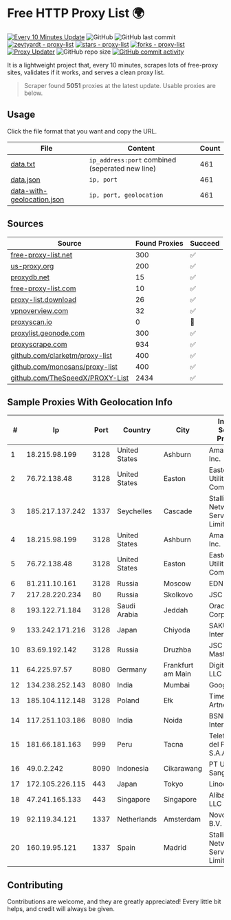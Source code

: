 
# Free HTTP Proxy List 🌍

[![Every 10 Minutes Update](https://github.com/mertguvencli/http-proxy-list/actions/workflows/main.yml/badge.svg?branch=main)](https://github.com/mertguvencli/http-proxy-list/actions/workflows/main.yml)
![GitHub](https://img.shields.io/github/license/mertguvencli/http-proxy-list)
![GitHub last commit](https://img.shields.io/github/last-commit/mertguvencli/http-proxy-list)
[![zevtyardt - proxy-list](https://img.shields.io/static/v1?label=zevtyardt&message=proxy-list&color=blue&logo=github)](https://github.com/zevtyardt/proxy-list "Go to GitHub repo")
[![stars - proxy-list](https://img.shields.io/github/stars/zevtyardt/proxy-list?style=social)](https://github.com/zevtyardt/proxy-list)
[![forks - proxy-list](https://img.shields.io/github/forks/zevtyardt/proxy-list?style=social)](https://github.com/zevtyardt/proxy-list)
[![Proxy Updater](https://github.com/zevtyardt/proxy-list/workflows/Proxy%20Updater/badge.svg)](https://github.com/zevtyardt/proxy-list/actions?query=workflow:"Proxy+Updater")
![GitHub repo size](https://img.shields.io/github/repo-size/zevtyardt/proxy-list)
[![GitHub commit activity](https://img.shields.io/github/commit-activity/m/zevtyardt/proxy-list?logo=commits)](https://github.com/zevtyardt/proxy-list/commits/main)

It is a lightweight project that, every 10 minutes, scrapes lots of free-proxy sites, validates if it works, and serves a clean proxy list.

> Scraper found **5051** proxies at the latest update. Usable proxies are below.

## Usage

Click the file format that you want and copy the URL.

|File|Content|Count|
|----|-------|-----|
|[data.txt](https://raw.githubusercontent.com/mertguvencli/http-proxy-list/main/proxy-list/data.txt)|`ip_address:port` combined (seperated new line)|461|
|[data.json](https://raw.githubusercontent.com/mertguvencli/http-proxy-list/main/proxy-list/data.json)|`ip, port`|461|
|[data-with-geolocation.json](https://raw.githubusercontent.com/mertguvencli/http-proxy-list/main/proxy-list/data-with-geolocation.json)|`ip, port, geolocation`|461|

## Sources

|Source|Found Proxies|Succeed|
|------|-------------|-------|
|[free-proxy-list.net](https://free-proxy-list.net)|300|✅|
|[us-proxy.org](https://www.us-proxy.org)|200|✅|
|[proxydb.net](http://proxydb.net)|15|✅|
|[free-proxy-list.com](https://free-proxy-list.com/?page=&port=&type%5B%5D=http&type%5B%5D=https&up_time=0&search=Search)|10|✅|
|[proxy-list.download](https://www.proxy-list.download/HTTP)|26|✅|
|[vpnoverview.com](https://vpnoverview.com/privacy/anonymous-browsing/free-proxy-servers)|32|✅|
|[proxyscan.io](https://www.proxyscan.io)|0|🚫|
|[proxylist.geonode.com](https://proxylist.geonode.com/api/proxy-list?limit=300&page=1&sort_by=lastChecked&sort_type=desc&protocols=http,https)|300|✅|
|[proxyscrape.com](https://api.proxyscrape.com/v2/?request=displayproxies&protocol=http&timeout=10000&country=all&ssl=all&anonymity=all)|934|✅|
|[github.com/clarketm/proxy-list](https://raw.githubusercontent.com/clarketm/proxy-list/master/proxy-list-raw.txt)|400|✅|
|[github.com/monosans/proxy-list](https://raw.githubusercontent.com/monosans/proxy-list/main/proxies/http.txt)|400|✅|
|[github.com/TheSpeedX/PROXY-List](https://raw.githubusercontent.com/TheSpeedX/PROXY-List/master/http.txt)|2434|✅|


## Sample Proxies With Geolocation Info

|#|Ip|Port|Country|City|Internet Service Provider|
|-|--|----|-------|----|-------------------------|
|1|18.215.98.199|3128|United States|Ashburn|Amazon.com, Inc.|
|2|76.72.138.48|3128|United States|Easton|Easton Utilities Commission|
|3|185.217.137.242|1337|Seychelles|Cascade|Stallion Network Services Limited|
|4|18.215.98.199|3128|United States|Ashburn|Amazon.com, Inc.|
|5|76.72.138.48|3128|United States|Easton|Easton Utilities Commission|
|6|81.211.10.161|3128|Russia|Moscow|EDN Sovintel|
|7|217.28.220.234|80|Russia|Skolkovo|JSC IOT|
|8|193.122.71.184|3128|Saudi Arabia|Jeddah|Oracle Corporation|
|9|133.242.171.216|3128|Japan|Chiyoda|SAKURA Internet Inc.|
|10|83.69.192.142|3128|Russia|Druzhba|JSC Mastertel|
|11|64.225.97.57|8080|Germany|Frankfurt am Main|DigitalOcean, LLC|
|12|134.238.252.143|8080|India|Mumbai|Google LLC|
|13|185.104.112.148|3128|Poland|Ełk|Timeweb-Artnet|
|14|117.251.103.186|8080|India|Noida|BSNL Internet|
|15|181.66.181.163|999|Peru|Tacna|Telefonica del Peru S.A.A.|
|16|49.0.2.242|8090|Indonesia|Cikarawang|PT Usaha Adi Sanggoro|
|17|172.105.226.115|443|Japan|Tokyo|Linode, LLC|
|18|47.241.165.133|443|Singapore|Singapore|Alibaba.com LLC|
|19|92.119.34.121|1337|Netherlands|Amsterdam|NovoServe B.V.|
|20|160.19.95.121|1337|Spain|Madrid|Stallion Network Services Limited|



## Contributing

Contributions are welcome, and they are greatly appreciated! Every
little bit helps, and credit will always be given.


